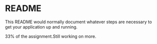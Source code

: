 # README #

This README would normally document whatever steps are necessary to get your application up and running.

33% of the assignment.Still working on more.